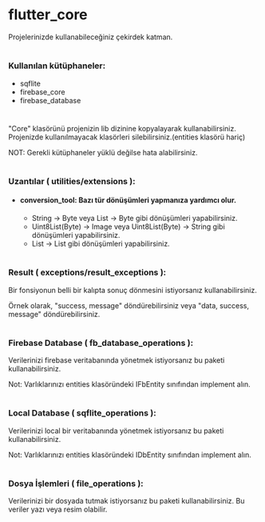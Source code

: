 # flutter_core
Projelerinizde kullanabileceğiniz çekirdek katman.
#
### Kullanılan kütüphaneler:
- sqflite
- firebase_core
- firebase_database
#
"Core" klasörünü projenizin lib dizinine kopyalayarak kullanabilirsiniz. Projenizde kullanılmayacak klasörleri silebilirsiniz.(entities klasörü hariç)

NOT: Gerekli kütüphaneler yüklü değilse hata alabilirsiniz.
#
### Uzantılar ( utilities/extensions ):
+ #### conversion_tool: Bazı tür dönüşümleri yapmanıza yardımcı olur.
  - String -> Byte veya List<String> -> Byte gibi dönüşümleri yapabilirsiniz.
  - Uint8List(Byte) -> Image veya Uint8List(Byte) -> String gibi dönüşümleri yapabilirsiniz.
  - List<IBaseEntity> -> List<Map> gibi dönüşümleri yapabilirsiniz.
#
### Result ( exceptions/result_exceptions ):
Bir fonsiyonun belli bir kalıpta sonuç dönmesini istiyorsanız kullanabilirsiniz.

Örnek olarak, "success, message" döndürebilirsiniz veya "data, success, message" döndürebilirsiniz.
#
### Firebase Database ( fb_database_operations ):
Verilerinizi firebase veritabanında yönetmek istiyorsanız bu paketi kullanabilirsiniz.

Not: Varlıklarınızı entities klasöründeki IFbEntity sınıfından implement alın.
#
### Local Database ( sqflite_operations ):
Verilerinizi local bir veritabanında yönetmek istiyorsanız bu paketi kullanabilirsiniz.

Not: Varlıklarınızı entities klasöründeki IDbEntity sınıfından implement alın.
#
### Dosya İşlemleri ( file_operations ):
Verilerinizi bir dosyada tutmak istiyorsanız bu paketi kullanabilirsiniz. Bu veriler yazı veya resim olabilir.
#

